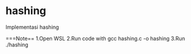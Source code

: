 # hashing
Implementasi hashing

===Note==
1.Open WSL
2.Run code with gcc hashing.c -o hashing
3.Run ./hashing
